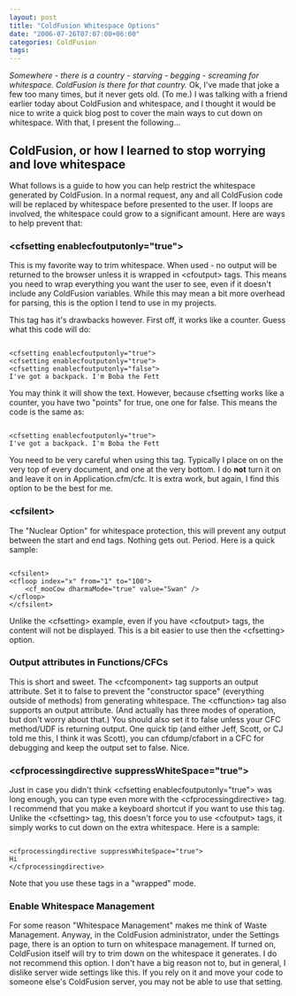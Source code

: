 ```yaml
---
layout: post
title: "ColdFusion Whitespace Options"
date: "2006-07-26T07:07:00+06:00"
categories: ColdFusion 
tags: 
---
```


<i>Somewhere - there is a country - starving - begging - screaming for whitespace. ColdFusion is there for that country.</i> Ok, I've made that joke a few too many times, but it never gets old. (To me.) I was talking with a friend earlier today about ColdFusion and whitespace, and I thought it would be nice to write a quick blog post to cover the main ways to cut down on whitespace. With that, I present the following...
<!--more-->
<h2>ColdFusion, or how I learned to stop worrying and love whitespace</h2>

What follows is a guide to how you can help restrict the whitespace generated by ColdFusion. In a normal request, any and all ColdFusion code will be replaced by whitespace before presented to the user. If loops are involved, the whitespace could grow to a significant amount. Here are ways to help prevent that:

<h3>&lt;cfsetting enablecfoutputonly="true"&gt;</h3>

This is my favorite way to trim whitespace. When used - no output will be returned to the browser unless it is wrapped in &lt;cfoutput&gt; tags. This means you need to wrap everything you want the user to see, even if it doesn't include any ColdFusion variables. While this may mean a bit more overhead for parsing, this is the option I tend to use in my projects. 

This tag has it's drawbacks however. First off, it works like a counter. Guess what this code will do:

<code>
&lt;cfsetting enablecfoutputonly="true"&gt;
&lt;cfsetting enablecfoutputonly="true"&gt;
&lt;cfsetting enablecfoutputonly="false"&gt;
I've got a backpack. I'm Boba the Fett
</code>

You may think it will show the text. However, because cfsetting works like a counter, you have two "points" for true, one one for false. This means the code is the same as:

<code>
&lt;cfsetting enablecfoutputonly="true"&gt;
I've got a backpack. I'm Boba the Fett
</code>

You need to be very careful when using this tag. Typically I place on on the very top of every document, and one at the very bottom. I do <b>not</b> turn it on and leave it on in Application.cfm/cfc. It is extra work, but again, I find this option to be the best for me. 

<h3>&lt;cfsilent&gt;</h3>

The "Nuclear Option" for whitespace protection, this will prevent any output between the start and end tags. Nothing gets out. Period. Here is a quick sample:

<code>
&lt;cfsilent&gt;
&lt;cfloop index="x" from="1" to="100"&gt;
	&lt;cf_mooCow dharmaMode="true" value="Swan" /&gt;
&lt;/cfloop&gt;
&lt;/cfsilent&gt;
</code>

Unlike the &lt;cfsetting&gt; example, even if you have &lt;cfoutput&gt; tags, the content will not be displayed. This is a bit easier to use then the  &lt;cfsetting&gt; option. 

<h3>Output attributes in Functions/CFCs</h3>

This is short and sweet. The &lt;cfcomponent&gt; tag supports an output attribute. Set it to false to prevent the "constructor space" (everything outside of methods) from generating whitespace. The &lt;cffunction&gt; tag also supports an output attribute. (And actually has three modes of operation, but don't worry about that.) You should also set it to false unless your CFC method/UDF is returning output. One quick tip (and either Jeff, Scott, or CJ told me this, I think it was Scott), you can cfdump/cfabort in a CFC for debugging and keep the output set to false. Nice. 

<h3>&lt;cfprocessingdirective suppressWhiteSpace="true"&gt;</h3>

Just in case you didn't think &lt;cfsetting enablecfoutputonly="true"&gt; was long enough, you can type even more with the &lt;cfprocessingdirective&gt; tag. I recommend that you make a keyboard shortcut if you want to use this tag. Unlike the &lt;cfsetting&gt; tag, this doesn't force you to use &lt;cfoutput&gt; tags, it simply works to cut down on the extra whitespace. Here is a sample:

<code>
&lt;cfprocessingdirective suppressWhiteSpace="true"&gt;
Hi
&lt;/cfprocessingdirective&gt;
</code>

Note that you use these tags in a "wrapped" mode. 

<h3>Enable Whitespace Management</h3>

For some reason "Whitespace Management" makes me think of Waste Management. Anyway, in the ColdFusion administrator, under the Settings page, there is an option to turn on whitespace management. If turned on, ColdFusion itself will try to trim down on the whitespace it generates. I do not recommend this option. I don't have a big reason not to, but in general,  I dislike server wide settings like this. If you rely on it and move your code to someone else's ColdFusion server, you may not be able to use that setting.